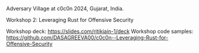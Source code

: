 Adversary Village at c0c0n 2024, Gujarat, India.

Workshop 2: Leveraging Rust for Offensive Security

Workshop deck: https://slides.com/ritikjain-1/deck
Workshop code samples: https://github.com/DASAGREEVA00/c0c0n--Leveraging-Rust-for-Offensive-Security
